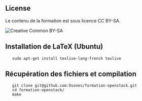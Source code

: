 License
-------
Le contenu de la formation est sous licence CC BY-SA.

![Creative Common BY-SA](http://mirrors.creativecommons.org/presskit/buttons/88x31/png/by-sa.png)

Installation de LaTeX (Ubuntu)
------------------------------

       sudo apt-get install texlive-lang-french texlive


Récupération des fichiers et compilation
----------------------------------------

       git clone git@github.com:Osones/formation-openstack.git
       cd formation-openstack/
       make

